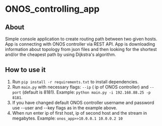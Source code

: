 # ONOS_controlling_app
## About
Simple console application to create routing path between two given hosts. App is connecting with ONOS controller via REST API. App is downloading information about topology from json files and then looking for the shortest and/or the cheapest path by using Dijkstra's algorithm.

## How to use it
1. Run `pip install -r requirements.txt` to install dependencies.
2. Run `main.py` with necessary flags: `--ip` ( ip of ONOS controller) and `--port` (default is 8181). Example: `python main.py -i 192.168.88.25 -p 8181`.
3. If you have changed default ONOS controller username and password use --user and --key flags as in the example above.
4. When run enter ip of first host, ip of second host and the stream in megabytes. Example: `onos_app>>10.0.0.1 10.0.0.2 10`